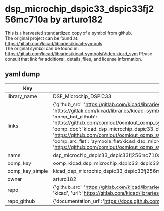 # dsp_microchip_dspic33_dspic33fj256mc710a by arturo182  
This is a harvested standardized copy of a symbol from github.  
The original project can be found at:  
https://gitlab.com/kicad/libraries/kicad-symbols  
The original symbol can be found in:
https://gitlab.com/kicad/libraries/kicad-symbols/Video.kicad_sym
Please consult that link for additional, details, files, and license information.  
## yaml dump  
| Key | Value |  
| --- | --- |  
| library_name | DSP_Microchip_DSPIC33 |  
| links | {'github_src': 'https://gitlab.com/kicad/libraries/kicad-symbols/Video.kicad_sym', 'github_src_repo': 'https://gitlab.com/kicad/libraries/kicad-symbols', 'oomp_bot': 'kicad_dsp_microchip_dspic33_dspic33fj256mc710a/working', 'oomp_bot_github': 'https://github.com/oomlout/oomlout_oomp_symbol_bot/tree/main/kicad_dsp_microchip_dspic33_dspic33fj256mc710a/working', 'oomp_doc': 'kicad_dsp_microchip_dspic33_dspic33fj256mc710a/working', 'oomp_doc_github': 'https://github.com/oomlout/oomlout_oomp_symbol_doc/tree/main/kicad_dsp_microchip_dspic33_dspic33fj256mc710a/working', 'oomp_src_flat': 'symbols_flat/kicad_dsp_microchip_dspic33_dspic33fj256mc710a/working', 'oomp_src_flat_github': 'https://github.com/oomlout/oomlout_oomp_symbol_src/tree/main/kicad_dsp_microchip_dspic33_dspic33fj256mc710a/working'} |  
| name | dsp_microchip_dspic33_dspic33fj256mc710a |  
| oomp_key | oomp_kicad_dsp_microchip_dspic33_dspic33fj256mc710a |  
| oomp_key_simple | kicad_dsp_microchip_dspic33_dspic33fj256mc710a |  
| owner | arturo182 |  
| repo | {'github_src': 'https://gitlab.com/kicad/libraries/kicad-symbols/Video.kicad_sym', 'name': 'libraries/kicad-symbols', 'owner': 'kicad', 'url': 'https://gitlab.com/kicad/libraries/kicad-symbols'} |  
| repo_github | {'documentation_url': 'https://docs.github.com/rest/repos/repos#get-a-repository', 'message': 'Not Found'} |  

